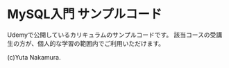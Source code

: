 # MySQL入門 サンプルコード
Udemyで公開しているカリキュラムのサンプルコードです。 該当コースの受講生の方が、個人的な学習の範囲内でご利用いただけます。

(c)Yuta Nakamura.
